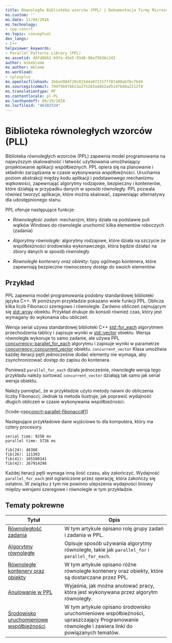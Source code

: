 ```yaml
---
title: Równoległe Biblioteka wzorców (PPL) | Dokumentacja firmy Microsoft
ms.custom: ''
ms.date: 11/04/2016
ms.technology:
- cpp-concrt
ms.topic: conceptual
dev_langs:
- C++
helpviewer_keywords:
- Parallel Patterns Library (PPL)
ms.assetid: 40fd86b2-69fa-45e5-93d8-98a75636c242
author: mikeblome
ms.author: mblome
ms.workload:
- cplusplus
ms.openlocfilehash: 2bbed984f20c01544a972317f787a00abf6c7b94
ms.sourcegitcommit: 799f9b976623a375203ad8b2ad5147bd6a2212f0
ms.translationtype: MT
ms.contentlocale: pl-PL
ms.lasthandoff: 09/19/2018
ms.locfileid: "46382534"
---
```

# <a name="parallel-patterns-library-ppl"></a>Biblioteka równoległych wzorców (PLL)

Biblioteka równoległych wzorców (PPL) zapewnia model programowania na najwyższym skalowalność i łatwość użytkowania umożliwiający projektowanie aplikacji współbieżnych. PPL opiera się na planowanie i składniki zarządzania w czasie wykonywania współbieżności. Uruchamia poziom abstrakcji między kodu aplikacji i podstawowego mechanizmu wątkowości, zapewniając algorytmy rodzajowe, bezpieczny i kontenerów, które działają w przypadku danych w sposób równoległy. PPL pozwala również tworzyć aplikacje, które można skalować, zapewniając alternatywy dla udostępnionego stanu.

PPL oferuje następujące funkcje:

- *Równoległość zadań*: mechanizm, który działa na podstawie puli wątków Windows do równolegle uruchomić kilka elementów roboczych (zadania)

- *Algorytmy równoległe*: algorytmy rodzajowe, które działa na szczycie ze współbieżności środowiska wykonawczego, która będzie działać na zbiory danych w sposób równoległy

- *Równoległe kontenery oraz obiekty*: typy ogólnego kontenera, które zapewniają bezpieczne równoczesny dostęp do swoich elementów

## <a name="example"></a>Przykład

PPL zapewnia model programowania podobny standardowej biblioteki języka C++. W poniższym przykładzie pokazano wiele funkcji PPL. Oblicza kilka liczb Fibonacci szeregowo i równolegle. Zarówno obliczeń zajmującym się [std::array](../../standard-library/array-class-stl.md) obiektu. Przykład drukuje do konsoli również czas, który jest wymagany do wykonania obu obliczeń.

Wersja serial używa standardowej biblioteki C++ [std::for_each](../../standard-library/algorithm-functions.md#for_each) algorytmem przechodzenia tablicy i zapisuje wyniki w [std::vector](../../standard-library/vector-class.md) obiektu. Wersja równoległa wykonuje to samo zadanie, ale używa PPL [concurrency::parallel_for_each](reference/concurrency-namespace-functions.md#parallel_for_each) algorytmu i zapisuje wyniki w parametrze [concurrency::concurrent_vector](../../parallel/concrt/reference/concurrent-vector-class.md) obiektu. `concurrent_vector` Klasa umożliwia każdej iteracji pętli jednocześnie dodać elementy nie wymaga, aby zsynchronizować dostęp do zapisu do kontenera.

Ponieważ `parallel_for_each` działa jednocześnie, równoległe wersja tego przykładu należy sortować `concurrent_vector` działają tak samo jak serial wersja obiektu.

Należy pamiętać, że w przykładzie użyto metody naiwni do obliczenia liczby Fibonacci; Jednak ta metoda ilustruje, jak poprawić wydajność długich obliczeń w czasie wykonywania współbieżności.

[!code-cpp[concrt-parallel-fibonacci#1](../../parallel/concrt/codesnippet/cpp/parallel-patterns-library-ppl_1.cpp)]

Następujące przykładowe dane wyjściowe to dla komputera, który ma cztery procesory.

```Output
serial time: 9250 ms
parallel time: 5726 ms

fib(24): 46368
fib(26): 121393
fib(41): 165580141
fib(42): 267914296
```

Każdej iteracji pętli wymaga inną ilość czasu, aby zakończyć. Wydajność `parallel_for_each` jest ograniczone przez operację, która zakończy się ostatnio. W związku z tym nie powinno ulepszenia wydajności liniowy między wersjami szeregowe i równolegle w tym przykładzie.

## <a name="related-topics"></a>Tematy pokrewne

|Tytuł|Opis|
|-----------|-----------------|
|[Równoległość zadania](../../parallel/concrt/task-parallelism-concurrency-runtime.md)|W tym artykule opisano rolę grupy zadań i zadania w PPL.|
|[Algorytmy równoległe](../../parallel/concrt/parallel-algorithms.md)|Opisuje sposób używania algorytmy równoległe, takie jak `parallel_for` i `parallel_for_each`.|
|[Równoległe kontenery oraz obiekty](../../parallel/concrt/parallel-containers-and-objects.md)|W tym artykule opisano różne równoległe kontenery oraz obiekty, które są dostarczane przez PPL.|
|[Anulowanie w PPL](cancellation-in-the-ppl.md)|Wyjaśnia, jak można anulować pracy, która jest wykonywana przez algorytm równoległy.|
|[Środowisko uruchomieniowe współbieżności](../../parallel/concrt/concurrency-runtime.md)|W tym artykule opisano środowisko uruchomieniowe współbieżności, upraszczający Programowanie równoległe i zawiera linki do powiązanych tematów.|

